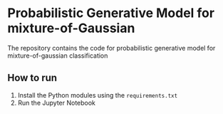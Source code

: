 # Probabilistic Generative Model for mixture-of-Gaussian

The repository contains the code for probabilistic generative model for mixture-of-gaussian classification

## How to run
1) Install the Python modules using the ```requirements.txt```
2) Run the Jupyter Notebook